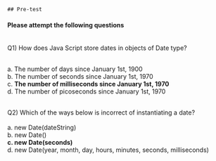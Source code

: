     ## Pre-test
#### Please attempt the following questions

<br>Q1) How does Java Script store dates in objects of Date type? <br>
	
<br>a. The number of days since January 1st, 1900
<br>b. The number of seconds since January 1st, 1970
<br>c. <b>The number of milliseconds since January 1st, 1970 </b>
<br>d. The number of picoseconds since January 1st, 1970
<br>


<br>Q2) Which of the ways below is incorrect of instantiating a date? <br>
<br> a.  new Date(dateString)
<br>b. new Date() 
<br> <b>c.  new Date(seconds) </b>
<br> d.  new Date(year, month, day, hours, minutes, seconds, milliseconds)
<br>


